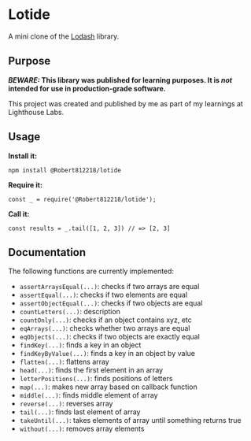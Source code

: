 

# Lotide

A mini clone of the [Lodash](https://lodash.com) library.

## Purpose

**_BEWARE:_ This library was published for learning purposes. It is _not_ intended for use in production-grade software.**

This project was created and published by me as part of my learnings at Lighthouse Labs. 

## Usage

**Install it:**

`npm install @Robert812218/lotide`

**Require it:**

`const _ = require('@Robert812218/lotide');`

**Call it:**

`const results = _.tail([1, 2, 3]) // => [2, 3]`

## Documentation

The following functions are currently implemented:

* `assertArraysEqual(...)`: checks if two arrays are equal
* `assertEqual(...)`: checks if two elements are equal
* `assertObjectEqual(...)`: checks if two objects are equal
* `countLetters(...)`: description
* `countOnly(...)`: checks if an object contains xyz, etc 
* `eqArrays(...)`: checks whether two arrays are equal
* `eqObjects(...)`: checks if two objects are exactly equal
* `findKey(...)`: finds a key in an object
* `findKeyByValue(...)`: finds a key in an object by value
* `flatten(...)`: flattens array
* `head(...)`:  finds the first element in an array
* `letterPositions(...)`: finds positions of letters
* `map(...)`: makes new array based on callback function
* `middle(...)`: finds middle element of array
* `reverse(...)`: reverses array 
* `tail(...)`: finds last element of array
* `takeUntil(...)`: takes elements of array until something returns true
* `without(...)`: removes array elements
